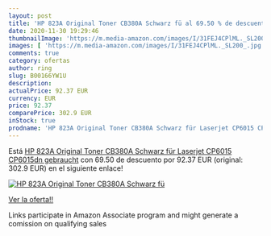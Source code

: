 ```yaml
---
layout: post
title: 'HP 823A Original Toner CB380A Schwarz fü al 69.50 % de descuento'
date: 2020-11-30 19:29:46
thumbnailImage: 'https://m.media-amazon.com/images/I/31FEJ4CPlML._SL200_.jpg'
images: [ 'https://m.media-amazon.com/images/I/31FEJ4CPlML._SL200_.jpg' ]
comments: true
category: ofertas
author: ring
slug: B00166YW1U
description:
actualPrice: 92.37 EUR
currency: EUR
price: 92.37
comparePrice: 302.9 EUR
inStock: true
prodname: 'HP 823A Original Toner CB380A Schwarz für Laserjet CP6015 CP6015dn gebraucht'
---
```


Está [HP 823A Original Toner CB380A Schwarz für Laserjet CP6015 CP6015dn gebraucht](https://www.amazon.fr/dp/B00166YW1U/?tag=tolees0d-21) con 69.50 de descuento por 92.37 EUR (original: 302.9 EUR) en el siguiente enlace!

[![HP 823A Original Toner CB380A Schwarz fü](https://m.media-amazon.com/images/I/31FEJ4CPlML._SL200_.jpg)](https://www.amazon.fr/dp/B00166YW1U/?tag=tolees0d-21)

[Ver la oferta!!](https://www.amazon.fr/dp/B00166YW1U/?tag=tolees0d-21)

Links participate in Amazon Associate program and might generate a comission on qualifying sales


